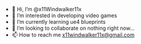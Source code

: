 - 👋 Hi, I’m @x11Windwalker11x
- 👀 I’m interested in developing video games
- 🌱 I’m currently learning ue4 blueprints
- 💞️ I’m looking to collaborate on nothing right now...
- 📫 How to reach me x11windwalker11x@gmail.com

<!---
x11Windwalker11x/Basesv2.0 is a ✨ special ✨ repository because its `README.md` (this file) appears on your GitHub profile.
You can click the Preview link to take a look at your changes.
--->
